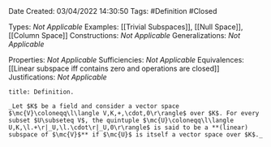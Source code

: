 <br />
<br />

Date Created: 03/04/2022 14:30:50
Tags: #Definition #Closed

Types: _Not Applicable_
Examples: [[Trivial Subspaces]], [[Null Space]], [[Column Space]]
Constructions: _Not Applicable_
Generalizations: _Not Applicable_

Properties: _Not Applicable_
Sufficiencies: _Not Applicable_
Equivalences: [[Linear subspace iff contains zero and operations are closed]]
Justifications: _Not Applicable_

``` ad-Definition
title: Definition.

_Let $K$ be a field and consider a vector space $\mc{V}\coloneqq\l\langle V,K,+,\cdot,0\r\rangle$ over $K$. For every subset $U\subseteq V$, the quintuple $\mc{U}\coloneqq\l\langle U,K,\l.+\r|_U,\l.\cdot\r|_U,0\r\rangle$ is said to be a **(linear) subspace of $\mc{V}$** if $\mc{U}$ is itself a vector space over $K$._

```
